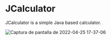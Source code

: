 # JCalculator

JCalculator is a simple Java based calculator.

![Captura de pantalla de 2022-04-25 17-37-06](https://user-images.githubusercontent.com/76665262/165170829-76913b2e-ca45-47f7-8e38-4a7aaa6e7ca0.png)
